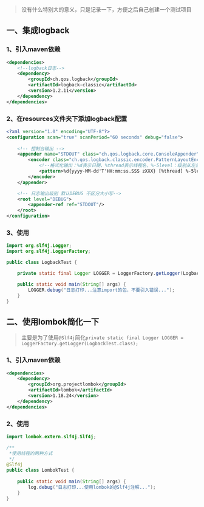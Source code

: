 
> 没有什么特别大的意义，只是记录一下，方便之后自己创建一个测试项目

## 一、集成logback

### 1、引入maven依赖

```xml
<dependencies>
    <!--logback日志-->
    <dependency>
        <groupId>ch.qos.logback</groupId>
        <artifactId>logback-classic</artifactId>
        <version>1.2.11</version>
    </dependency>
</dependencies>
```

### 2、在resources文件夹下添加logback配置

```xml
<?xml version="1.0" encoding="UTF-8"?>
<configuration scan="true" scanPeriod="60 seconds" debug="false">
    
    <!-- 控制台输出 -->
    <appender name="STDOUT" class="ch.qos.logback.core.ConsoleAppender">
        <encoder class="ch.qos.logback.classic.encoder.PatternLayoutEncoder">
            <!--格式化输出：%d表示日期，%thread表示线程名，%-5level：级别从左显示5个字符宽度%msg：日志消息，%n是换行符-->
            <pattern>%d{yyyy-MM-dd'T'HH:mm:ss.SSS zXXX} [%thread] %-5level %logger{50}:%L - %msg%n</pattern>
        </encoder>
    </appender>

    <!-- 日志输出级别 默认DEBUG 不区分大小写-->
    <root level="DEBUG">
        <appender-ref ref="STDOUT"/>
    </root>
</configuration>
```

### 3、使用

```java
import org.slf4j.Logger;
import org.slf4j.LoggerFactory;

public class LogbackTest {

    private static final Logger LOGGER = LoggerFactory.getLogger(LogbackTest.class);

    public static void main(String[] args) {
        LOGGER.debug("日志打印...注意import的包，不要引入错误...");
    }
}

```


## 二、使用lombok简化一下

> 主要是为了使用`@Slf4j`简化`private static final Logger LOGGER = LoggerFactory.getLogger(LogbackTest.class);`

### 1、引入maven依赖

```xml
<dependencies>
    <dependency>
        <groupId>org.projectlombok</groupId>
        <artifactId>lombok</artifactId>
        <version>1.18.24</version>
    </dependency>
</dependencies>
```

### 2、使用

```java
import lombok.extern.slf4j.Slf4j;

/**
 *使用线程的两种方式
 */
@Slf4j
public class LombokTest {
    
    public static void main(String[] args) {
        log.debug("日志打印...使用lombok的@Slf4j注解...");
    }
}
```